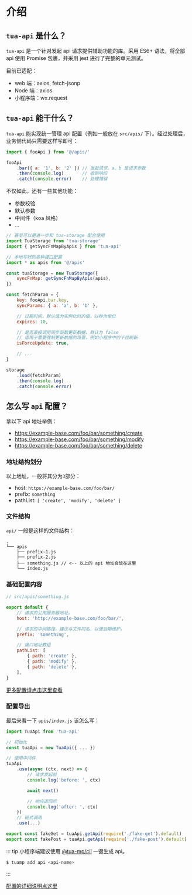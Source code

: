 # 介绍
## `tua-api` 是什么？
`tua-api` 是一个针对发起 api 请求提供辅助功能的库。采用 ES6+ 语法，将全部 api 使用 Promise 包裹，并采用 jest 进行了完整的单元测试。

目前已适配：

* web 端：axios, fetch-jsonp
* Node 端：axios
* 小程序端：wx.request

## `tua-api` 能干什么？
`tua-api` 能实现统一管理 api 配置（例如一般放在 `src/apis/` 下）。经过处理后，业务侧代码只需要这样写即可：

```js
import { fooApi } from '@/apis/'

fooApi
    .bar({ a: '1', b: '2' }) // 发起请求，a、b 是请求参数
    .then(console.log)       // 收到响应
    .catch(console.error)    // 处理错误
```

不仅如此，还有一些其他功能：

* 参数校验
* 默认参数
* 中间件（koa 风格）
* ...

```js
// 甚至可以更进一步和 tua-storage 配合使用
import TuaStorage from 'tua-storage'
import { getSyncFnMapByApis } from 'tua-api'

// 本地写好的各种接口配置
import * as apis from '@/apis'

const tuaStorage = new TuaStorage({
    syncFnMap: getSyncFnMapByApis(apis),
})

const fetchParam = {
    key: fooApi.bar.key,
    syncParams: { a: 'a', b: 'b' },

    // 过期时间，默认值为实例化时的值，以秒为单位
    expires: 10,

    // 是否直接调用同步函数更新数据，默认为 false
    // 适用于需要强制更新数据的场景，例如小程序中的下拉刷新
    isForceUpdate: true,

    // ...
}

storage
    .load(fetchParam)
    .then(console.log)
    .catch(console.error)
```

## 怎么写 `api` 配置？
拿以下 api 地址举例：

* https://example-base.com/foo/bar/something/create
* https://example-base.com/foo/bar/something/modify
* https://example-base.com/foo/bar/something/delete

### 地址结构划分
以上地址，一般将其分为`3`部分：

* host: `https://example-base.com/foo/bar/`
* prefix: `something`
* pathList: `[ 'create', 'modify', 'delete' ]`

### 文件结构
`api/` 一般是这样的文件结构：

```
.
└── apis
    ├── prefix-1.js
    ├── prefix-2.js
    ├── something.js // <-- 以上的 api 地址会放在这里
    └── index.js
```

### 基础配置内容
```js
// src/apis/something.js

export default {
    // 请求的公用服务器地址。
    host: 'http://example-base.com/foo/bar/',

    // 请求的中间路径，建议与文件同名，以便后期维护。
    prefix: 'something',

    // 接口地址数组
    pathList: [
        { path: 'create' },
        { path: 'modify' },
        { path: 'delete' },
    ],
}
```

[更多配置请点击这里查看](../config/detail.md)

### 配置导出
最后来看一下 `apis/index.js` 该怎么写：

```js
import TuaApi from 'tua-api'

// 初始化
const tuaApi = new TuaApi({ ... })

// 使用中间件
tuaApi
    .use(async (ctx, next) => {
        // 请求发起前
        console.log('before: ', ctx)

        await next()

        // 响应返回后
        console.log('after: ', ctx)
    })
    // 链式调用
    .use(...)

export const fakeGet = tuaApi.getApi(require('./fake-get').default)
export const fakePost = tuaApi.getApi(require('./fake-post').default)
```

::: tip
小程序端建议使用 [@tua-mp/cli](https://tuateam.github.io/tua-mp/tua-mp-cli/) 一键生成 api。

```bash
$ tuamp add api <api-name>
```
:::

[配置的详细说明点这里](../config/)
